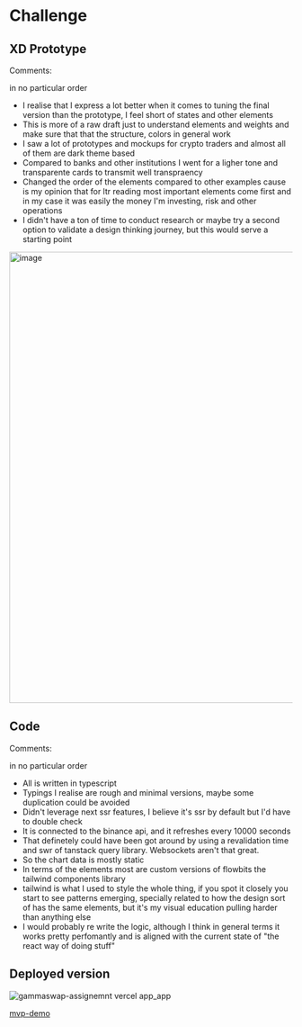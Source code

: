 # Challenge 

## XD Prototype 

Comments: 

in no particular order

- I realise that I express a lot better when it comes to tuning the final version than the prototype, I feel short of states and other elements
- This is more of a raw draft just to understand elements and weights and make sure that that the structure, colors in general work 
- I saw a lot of prototypes and mockups for crypto traders and almost all of them are dark theme based 
- Compared to banks and other institutions I went for a ligher tone and transparente cards to transmit well transpraency 
- Changed the order of the elements compared to other examples cause is my opinion that for ltr reading most important elements come first and in my case it was easily the money I'm investing, risk and other operations 
- I didn't have a ton of time to conduct research or maybe try a second option to validate a design thinking journey, but this would serve a starting point


<img width="802" alt="image" src="https://user-images.githubusercontent.com/22302890/211977455-fa7a7671-fcca-4b15-ade4-f035a106cb5d.png">

## Code 

Comments: 

in no particular order

- All is written in typescript 
- Typings I realise are rough and minimal versions, maybe some duplication could be avoided 
- Didn't leverage next ssr features, I believe it's ssr by default but I'd have to double check 
- It is connected to the binance api, and it refreshes every 10000 seconds 
- That definetely could have been got around by using a revalidation time and swr of tanstack query library. Websockets aren't that great. 
- So the chart data is mostly static 
- In terms of the elements most are custom versions of flowbits the tailwind components library 
- tailwind is what I used to style the whole thing, if you spot it closely you start to see patterns emerging, specially related to how the design sort of has the same elements, but it's my visual education pulling harder than anything else 
- I would probably re write the logic, although I think in general terms it works pretty perfomantly and is aligned with the current state of "the react way of doing stuff" 


## Deployed version 



![gammaswap-assignemnt vercel app_app](https://user-images.githubusercontent.com/22302890/211977718-5a7d4791-8414-4b20-b094-711f3458ad72.png)


[mvp-demo](https://gammaswap-assignemnt.vercel.app/app)



